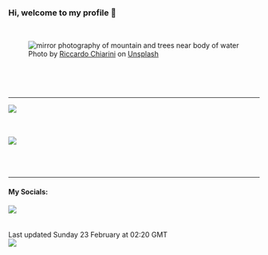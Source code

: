 <h3>Hi, welcome to my profile 👋</h3>

<br />
<figure>
  <img
    src="https://images.unsplash.com/photo-1504700610630-ac6aba3536d3?crop=entropy&cs=tinysrgb&fit=max&fm=jpg&ixid=M3wyNzQ3MDB8MHwxfHJhbmRvbXx8fHx8fHx8fDE3NDAyNzM0ODF8&ixlib=rb-4.0.3&q=80&w=1080&auto=format"
    alt="mirror photography of mountain and trees near body of water" 
  />
  <figcaption>Photo by <a
    href="https://unsplash.com/@riccardoch?utm_source=Profile%20readme&utm_medium=referral">Riccardo Chiarini</a> on <a
    href="https://unsplash.com/?utm_source=Profile%20readme&utm_medium=referral">Unsplash</a></figcaption>
</figure>




  <br /><br /><br />

<hr />
<img
  src="https://github-readme-stats.vercel.app/api?username=shanelucy&show_icons=true&theme=calm"
/>
<br /><br /><br />

<img 
  src="https://github-readme-stats.vercel.app/api/top-langs/?username=shanelucy&theme=calm"
/>
<br /><br /><br /><br />
<hr />
<h4>My Socials:</h4>
<a href="https://uk.linkedin.com/in/shane-lucy-4735b616a">
  <img
    src="https://img.shields.io/badge/linkedin%20-%230077B5.svg?&style=for-the-badge&logo=linkedin&logoColor=white"
  />
</a>
<br /><br /><br />
Last updated Sunday 23 February at 02:20 GMT
<br />
<img
  src="https://github.com/ShaneLucy/ShaneLucy/workflows/README%20build/badge.svg"
/>
